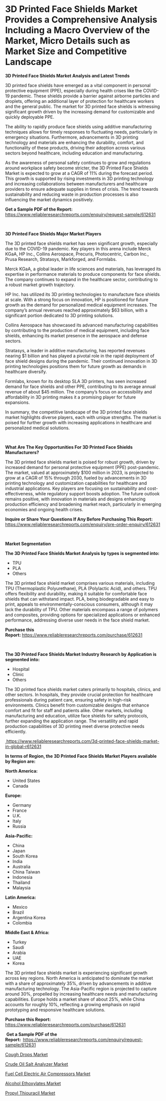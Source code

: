 <p><h1>3D Printed Face Shields Market Provides a Comprehensive Analysis Including a Macro Overview of the Market, Micro Details such as Market Size and Competitive Landscape</h1></p><p><strong>3D Printed Face Shields Market Analysis and Latest Trends</strong></p>
<p><p>3D printed face shields have emerged as a vital component in personal protective equipment (PPE), especially during health crises like the COVID-19 pandemic. These shields provide a barrier against airborne particles and droplets, offering an additional layer of protection for healthcare workers and the general public. The market for 3D printed face shields is witnessing significant growth driven by the increasing demand for customizable and quickly deployable PPE.</p><p>The ability to rapidly produce face shields using additive manufacturing techniques allows for timely responses to fluctuating needs, particularly in emergency situations. Furthermore, advancements in 3D printing technology and materials are enhancing the durability, comfort, and functionality of these products, driving their adoption across various sectors beyond healthcare, including education and manufacturing.</p><p>As the awareness of personal safety continues to grow and regulations around workplace safety become stricter, the 3D Printed Face Shields Market is expected to grow at a CAGR of 11% during the forecast period. This growth is supported by rising investments in 3D printing technology and increasing collaborations between manufacturers and healthcare providers to ensure adequate supplies in times of crisis. The trend towards sustainability and reducing waste in production processes is also influencing the market dynamics positively.</p></p>
<p><strong>Get a Sample PDF of the Report:&nbsp;</strong> <a href="https://www.reliableresearchreports.com/enquiry/request-sample/612631?utm_campaign=34&utm_medium=2&utm_source=Github&utm_content=ia&utm_term=30102024&utm_id=3d-printed-face-shields">https://www.reliableresearchreports.com/enquiry/request-sample/612631</a></p>
<p>&nbsp;</p>
<p><strong>3D Printed Face Shields Major Market Players</strong></p>
<p><p>The 3D printed face shields market has seen significant growth, especially due to the COVID-19 pandemic. Key players in this arena include Merck KGaA, HP Inc., Collins Aerospace, Precuris, Photocentric, Carbon Inc., Prusa Research, Stratasys, Markforged, and Formlabs. </p><p>Merck KGaA, a global leader in life sciences and materials, has leveraged its expertise in performance materials to produce components for face shields. The company continues to expand in the healthcare sector, contributing to a robust market growth trajectory.</p><p>HP Inc. has utilized its 3D printing technologies to manufacture face shields at scale. With a strong focus on innovation, HP is positioned for future growth as the demand for personalized medical equipment increases. The company’s annual revenues reached approximately $63 billion, with a significant portion dedicated to 3D printing solutions.</p><p>Collins Aerospace has showcased its advanced manufacturing capabilities by contributing to the production of medical equipment, including face shields, enhancing its market presence in the aerospace and defense sectors. </p><p>Stratasys, a leader in additive manufacturing, has reported revenues nearing $1 billion and has played a pivotal role in the rapid deployment of face shield designs during the pandemic. Their continued innovation in 3D printing technologies positions them for future growth as demands in healthcare diversify.</p><p>Formlabs, known for its desktop SLA 3D printers, has seen increased demand for face shields and other PPE, contributing to its average annual revenue of about $45 million. The company’s focus on accessibility and affordability in 3D printing makes it a promising player for future expansions.</p><p>In summary, the competitive landscape of the 3D printed face shields market highlights diverse players, each with unique strengths. The market is poised for further growth with increasing applications in healthcare and personalized medical solutions.</p></p>
<p>&nbsp;</p>
<p><strong>What Are The Key Opportunities For 3D Printed Face Shields Manufacturers?</strong></p>
<p><p>The 3D printed face shields market is poised for robust growth, driven by increased demand for personal protective equipment (PPE) post-pandemic. The market, valued at approximately $100 million in 2023, is projected to grow at a CAGR of 15% through 2030, fueled by advancements in 3D printing technology and customization capabilities for healthcare and industrial applications. Key players are focusing on sustainability and cost-effectiveness, while regulatory support boosts adoption. The future outlook remains positive, with innovation in materials and designs enhancing production efficiency and broadening market reach, particularly in emerging economies and ongoing health crises.</p></p>
<p><strong>Inquire or Share Your Questions If Any Before Purchasing This Report:</strong> <a href="https://www.reliableresearchreports.com/enquiry/pre-order-enquiry/612631?utm_campaign=34&utm_medium=2&utm_source=Github&utm_content=ia&utm_term=30102024&utm_id=3d-printed-face-shields">https://www.reliableresearchreports.com/enquiry/pre-order-enquiry/612631</a></p>
<p>&nbsp;</p>
<p><strong>Market Segmentation</strong></p>
<p><strong>The 3D Printed Face Shields Market Analysis by types is segmented into:</strong></p>
<p><ul><li>TPU</li><li>PLA</li><li>Others</li></ul></p>
<p><p>The 3D printed face shield market comprises various materials, including TPU (Thermoplastic Polyurethane), PLA (Polylactic Acid), and others. TPU offers flexibility and durability, making it suitable for comfortable face shields that can withstand impact. PLA, being biodegradable and easy to print, appeals to environmentally-conscious consumers, although it may lack the durability of TPU. Other materials encompass a range of polymers and composites, providing options for specialized applications or enhanced performance, addressing diverse user needs in the face shield market.</p></p>
<p><strong>Purchase this Report:&nbsp;</strong><a href="https://www.reliableresearchreports.com/purchase/612631?utm_campaign=34&utm_medium=2&utm_source=Github&utm_content=ia&utm_term=30102024&utm_id=3d-printed-face-shields">https://www.reliableresearchreports.com/purchase/612631</a></p>
<p>&nbsp;</p>
<p><strong>The 3D Printed Face Shields Market Industry Research by Application is segmented into:</strong></p>
<p><ul><li>Hospital</li><li>Clinic</li><li>Others</li></ul></p>
<p><p>The 3D printed face shields market caters primarily to hospitals, clinics, and other sectors. In hospitals, they provide crucial protection for healthcare professionals during patient care, ensuring safety in high-risk environments. Clinics benefit from customizable designs that enhance comfort and fit for staff and patients alike. Other markets, including manufacturing and education, utilize face shields for safety protocols, further expanding the application range. The versatility and rapid production capabilities of 3D printing meet diverse protective needs efficiently.</p></p>
<p><a href="https://www.reliableresearchreports.com/3d-printed-face-shields-market-in-global-r612631?utm_campaign=34&utm_medium=2&utm_source=Github&utm_content=ia&utm_term=30102024&utm_id=3d-printed-face-shields">&nbsp;https://www.reliableresearchreports.com/3d-printed-face-shields-market-in-global-r612631</a></p>
<p><strong>In terms of Region, the 3D Printed Face Shields Market Players available by Region are:</strong></p>
<p>
    <p> <strong> North America: </strong>
        <ul>
            <li>United States</li>
            <li>Canada</li>
        </ul>
        </p> 
    <p> <strong> Europe: </strong>
        <ul>
            <li>Germany</li>
            <li>France</li>
            <li>U.K.</li>
            <li>Italy</li>
            <li>Russia</li>
        </ul>
        </p> 
    <p> <strong> Asia-Pacific: </strong>
        <ul>
            <li>China</li>
            <li>Japan</li>
            <li>South Korea</li>
            <li>India</li>
            <li>Australia</li>
            <li>China Taiwan</li>
            <li>Indonesia</li>
            <li>Thailand</li>
            <li>Malaysia</li>
        </ul>
        </p> 
    <p> <strong> Latin America: </strong>
        <ul>
            <li>Mexico</li>
            <li>Brazil</li>
            <li>Argentina Korea</li>
            <li>Colombia</li>
        </ul>
        </p> 
    <p> <strong> Middle East & Africa: </strong>
        <ul>
            <li>Turkey</li>
            <li>Saudi</li>
            <li>Arabia</li>
            <li>UAE</li>
            <li>Korea</li>
        </ul>
    </p>
    </p>
<p><p>The 3D printed face shields market is experiencing significant growth across key regions. North America is anticipated to dominate the market with a share of approximately 35%, driven by advancements in additive manufacturing technology. The Asia-Pacific region is projected to capture around 30%, propelled by increasing healthcare needs and manufacturing capabilities. Europe holds a market share of about 25%, while China accounts for roughly 10%, reflecting a growing emphasis on rapid prototyping and responsive healthcare solutions.</p></p>
<p><strong>Purchase this Report: </strong><a href="https://www.reliableresearchreports.com/purchase/612631?utm_campaign=34&utm_medium=2&utm_source=Github&utm_content=ia&utm_term=30102024&utm_id=3d-printed-face-shields">https://www.reliableresearchreports.com/purchase/612631</a></p>
<p>&nbsp;<strong>Get a Sample PDF of the Report:&nbsp;&nbsp;</strong><a href="https://www.reliableresearchreports.com/enquiry/request-sample/612631?utm_campaign=34&utm_medium=2&utm_source=Github&utm_content=ia&utm_term=30102024&utm_id=3d-printed-face-shields">https://www.reliableresearchreports.com/enquiry/request-sample/612631</a></p>
<p><strong></strong></p>
<p><p><a href="https://www.linkedin.com/pulse/cough-drops-market-overview-global-trends-future-prospects-rvp6c?utm_campaign=34&utm_medium=2&utm_source=Github&utm_content=ia&utm_term=30102024&utm_id=3d-printed-face-shields">Cough Drops Market</a></p><p><a href="https://issuu.com/reportprime-2/docs/crude-oil-salt-analyzer-market-size_b864006cdc08c5?utm_campaign=34&utm_medium=2&utm_source=Github&utm_content=ia&utm_term=30102024&utm_id=3d-printed-face-shields">Crude Oil Salt Analyzer Market</a></p><p><a href="https://issuu.com/reportprime-2/docs/fuel-cell-electric-air-compressors-_1545a24acc6a92?utm_campaign=34&utm_medium=2&utm_source=Github&utm_content=ia&utm_term=30102024&utm_id=3d-printed-face-shields">Fuel Cell Electric Air Compressors Market</a></p><p><a href="https://medium.com/@rovj3gerson/the-global-alcohol-ethoxylates-market-is-projected-to-experience-an-annual-growth-rate-of-8-1-ce386e6f1688?utm_campaign=34&utm_medium=2&utm_source=Github&utm_content=ia&utm_term=30102024&utm_id=3d-printed-face-shields">Alcohol Ethoxylates Market</a></p><p><a href="https://www.linkedin.com/pulse/regional-adaptations-global-propyl-thiouracil-market-1hzmc?utm_campaign=34&utm_medium=2&utm_source=Github&utm_content=ia&utm_term=30102024&utm_id=3d-printed-face-shields">Propyl Thiouracil Market</a></p></p>
